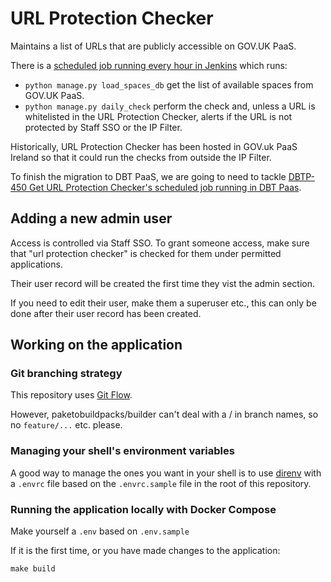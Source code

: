 # URL Protection Checker

Maintains a list of URLs that are publicly accessible on GOV.UK PaaS.

There is a [scheduled job running every hour in Jenkins](https://jenkins.ci.uktrade.digital/job/url%20protection%20checker-scheduler/) which runs:

- `python manage.py load_spaces_db` get the list of available spaces from GOV.UK PaaS.
- `python manage.py daily_check` perform the check and, unless a URL is whitelisted in the URL Protection Checker, alerts if the URL is not protected by Staff SSO or the IP Filter.

Historically, URL Protection Checker has been hosted in GOV.uk PaaS Ireland so that it could run the checks from outside the IP Filter.

To finish the migration to DBT PaaS, we are going to need to tackle [DBTP-450 Get URL Protection Checker's scheduled job running in DBT Paas](https://uktrade.atlassian.net/browse/DBTP-450).

## Adding a new admin user

Access is controlled via Staff SSO. To grant someone access, make sure that "url protection checker" is checked for them under permitted applications.

Their user record will be created the first time they vist the admin section.

If you need to edit their user, make them a superuser etc., this can only be done after their user record has been created.

## Working on the application

### Git branching strategy

This repository uses [Git Flow](https://www.gitkraken.com/learn/git/git-flow).

However, paketobuildpacks/builder can't deal with a / in branch names, so no `feature/...` etc. please.

### Managing your shell's environment variables

A good way to manage the ones you want in your shell is to use [direnv](https://direnv.net/) with a `.envrc` file based on the `.envrc.sample` file in the root of this repository.

### Running the application locally with Docker Compose

Make yourself a `.env` based on `.env.sample`

If it is the first time, or you have made changes to the application:

```shell
make build
```
